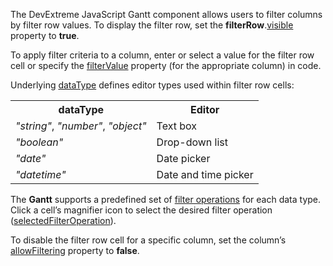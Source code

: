 The DevExtreme JavaScript Gantt component allows users to filter columns by filter row values. To display the filter row, set the **filterRow**.[visible](/Documentation/ApiReference/UI_Components/dxGantt/Configuration/filterRow/#visible) property to **true**.

 

To apply filter criteria to a column, enter or select a value for the filter row cell or specify the [filterValue](/Documentation/ApiReference/UI_Components/dxGantt/Configuration/columns/#filterValue) property (for the appropriate column) in code.


Underlying [dataType](/Documentation/ApiReference/UI_Components/dxGantt/Configuration/columns/#dataType) defines editor types used within filter row cells:

<table class="dx-table">
    <tr>
        <th>dataType</th>
        <th>Editor</th>
    </tr>
    <tr>
        <td><i>"string"</i>, <i>"number"</i>, <i>"object"</i></td>
        <td>Text box</td>
    </tr>
    <tr>
        <td><i>"boolean"</i></td>
        <td>Drop-down list</td>
    </tr> 
    <tr>
        <td><i>"date"</i></td>
        <td>Date picker</td>
    </tr> 
    <tr>
        <td><i>"datetime"</i></td>
        <td>Date and time picker</td>
    </tr> 
</table>


The **Gantt** supports a predefined set of [filter operations](/Documentation/ApiReference/UI_Components/dxGantt/Configuration/columns/#filterOperations) for each data type. Click a cell’s magnifier icon to select the desired filter operation ([selectedFilterOperation](/Documentation/ApiReference/UI_Components/dxGantt/Configuration/columns/#selectedFilterOperation)).


To disable the filter row cell for a specific column, set the column’s [allowFiltering](/Documentation/ApiReference/UI_Components/dxGantt/Configuration/columns/#allowFiltering) property to **false**.
